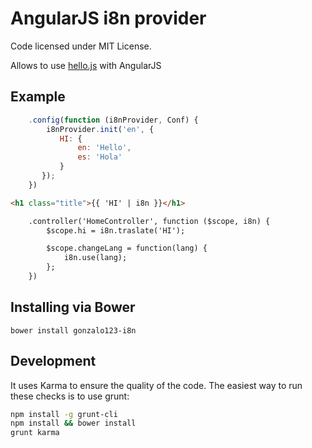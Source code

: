 AngularJS i8n provider
=================
Code licensed under MIT License.

Allows to use [hello.js](http://adodson.com/hello.js/) with AngularJS 

## Example

```js
    .config(function (i8nProvider, Conf) {
        i8nProvider.init('en', {
           HI: {
               en: 'Hello',
               es: 'Hola'
           }
       });
    })
```

```html
<h1 class="title">{{ 'HI' | i8n }}</h1>
```

```html
    .controller('HomeController', function ($scope, i8n) {
        $scope.hi = i8n.traslate('HI');

        $scope.changeLang = function(lang) {
            i8n.use(lang);
        };
    })
```


## Installing via Bower
```
bower install gonzalo123-i8n
```

## Development
It uses Karma to ensure the quality of the code. The easiest way to run these checks is to use grunt:

```sh
npm install -g grunt-cli
npm install && bower install
grunt karma
```
